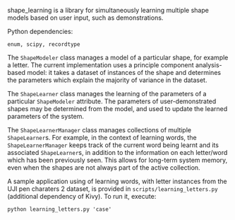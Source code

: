 shape_learning is a library for simultaneously learning multiple shape models based on user input, such as demonstrations.

Python dependencies:
```
enum, scipy, recordtype
```

The `ShapeModeler` class manages a model of a particular shape, for example a letter. The current implementation uses a principle component analysis-based model: it takes a dataset of instances of the shape and determines the parameters which explain the majority of variance in the dataset. 

The `ShapeLearner` class manages the learning of the parameters of a particular `ShapeModeler` attribute. The parameters of user-demonstrated shapes may be determined from the model, and used to update the learned parameters of the system.

The `ShapeLearnerManager` class manages collections of multiple `ShapeLearner`s. For example, in the context of learning words, the `ShapeLearnerManager` keeps track of the current word being learnt and its associated `ShapeLearner`s, in addition to the information on each letter/word which has been previously seen. This allows for long-term system memory, even when the shapes are not always part of the active collection.

A sample application using of learning words, with letter instances from the UJI pen charaters 2 dataset, is provided in `scripts/learning_letters.py` (additional dependency of Kivy). To run it, execute:
```
python learning_letters.py 'case'
```
